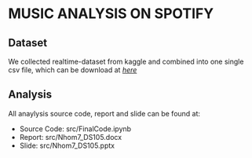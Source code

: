 # MUSIC ANALYSIS ON SPOTIFY

## Dataset
We collected realtime-dataset from kaggle and combined into one single csv file, which can be download at [*here*](https://drive.google.com/file/d/1HuLTKek_cte4xlJ7jfVuqtXzZqhD-Mlr/view?usp=sharing)

## Analysis
All anaylysis source code, report and slide can be found at: 
  - Source Code: src/FinalCode.ipynb
  - Report: src/Nhom7_DS105.docx
  - Slide: src/Nhom7_DS105.pptx
